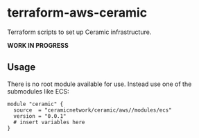 # terraform-aws-ceramic

Terraform scripts to set up Ceramic infrastructure.

**WORK IN PROGRESS**

## Usage

There is no root module available for use. Instead use one of the submodules like ECS:

```
module "ceramic" {
  source  = "ceramicnetwork/ceramic/aws//modules/ecs"
  version = "0.0.1"
  # insert variables here
}
```
